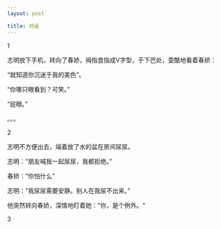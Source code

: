 ```yaml
---
layout: post

title: 对话
---
```


1

志明放下手机，转向了春娇，拇指食指成V字型，于下巴处，耍酷地看着春娇：

“就知道你沉迷于我的美色”。

“你哪只眼看到？可笑。”

“屁眼。”

。。。

2

志明不方便出去，端着放了水的盆在房间尿尿。

志明：“朋友喊我一起尿尿，我都拒绝。”

春娇：“你怕什么”

志明：“我尿尿需要安静。别人在我尿不出来。”

他突然转向春娇，深情地盯着她：”你，是个例外。“

3





